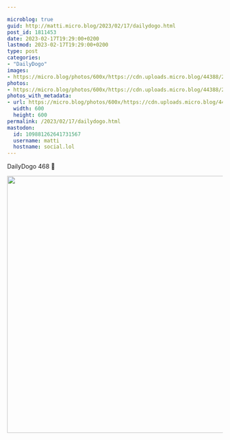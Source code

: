 ```yaml
---

microblog: true
guid: http://matti.micro.blog/2023/02/17/dailydogo.html
post_id: 1811453
date: 2023-02-17T19:29:00+0200
lastmod: 2023-02-17T19:29:00+0200
type: post
categories:
- "DailyDogo"
images:
- https://micro.blog/photos/600x/https://cdn.uploads.micro.blog/44388/2023/18fd63d8cc.jpg
photos:
- https://micro.blog/photos/600x/https://cdn.uploads.micro.blog/44388/2023/18fd63d8cc.jpg
photos_with_metadata:
- url: https://micro.blog/photos/600x/https://cdn.uploads.micro.blog/44388/2023/18fd63d8cc.jpg
  width: 600
  height: 600
permalink: /2023/02/17/dailydogo.html
mastodon:
  id: 109881262641731567
  username: matti
  hostname: social.lol
---
```

DailyDogo 468 🐶

<img src="https://micro.blog/photos/600x/https://blog.martin-haehnel.de/uploads/2023/18fd63d8cc.jpg" width="600" height="600" alt="" />
